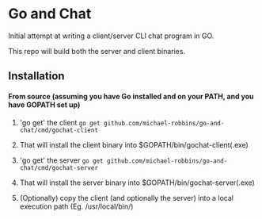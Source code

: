 # Go and Chat

Initial attempt at writing a client/server CLI chat program in GO.

This repo will build both the server and client binaries.

## Installation
#### From source (assuming you have Go installed and on your PATH, and you have GOPATH set up)
1. 'go get' the client ```go get github.com/michael-robbins/go-and-chat/cmd/gochat-client```

2. That will install the client binary into $GOPATH/bin/gochat-client(.exe)

3. 'go get' the server ```go get github.com/michael-robbins/go-and-chat/cmd/gochat-server```

4. That will install the server binary into $GOPATH/bin/gochat-server(.exe)

5. (Optionally) copy the client (and optionally the server) into a local execution path (Eg. /usr/local/bin/)
